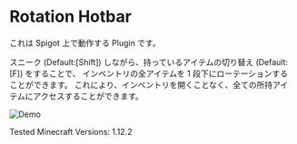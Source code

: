 # Rotation Hotbar
これは Spigot 上で動作する Plugin です。

スニーク (Default:[Shift]) しながら、持っているアイテムの切り替え (Default:[F]) をすることで、
インベントリの全アイテムを 1 段下にローテーションすることができます。
これにより、インベントリを開くことなく、全ての所持アイテムにアクセスすることができます。

![Demo](./readme_img/demo.gif)

Tested Minecraft Versions: 1.12.2